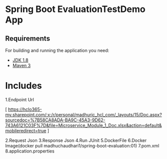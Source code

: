 # Spring Boot EvaluationTestDemo App  

## Requirements

For building and running the application you need:

- [JDK 1.8](http://www.oracle.com/technetwork/java/javase/downloads/jdk8-downloads-2133151.html)
- [Maven 3](https://maven.apache.org)


# Includes

1.Endpoint Url

[  https://hclo365-my.sharepoint.com/:x:/r/personal/madhuric_hcl_com/_layouts/15/Doc.aspx?sourcedoc=%7B58CA8ADA-BA9C-45A3-9D62-743A6121C03F%7D&file=Microservice_Module_1_Doc.xlsx&action=default&mobileredirect=true ]

2.Request Json
3.Response Json
4.Run JUnit
5.DockerFile
6.Docker Image(docker pull madhuchaudhari1/spring-boot-evaluation:01)
7.pom.xml
8.application.properties


